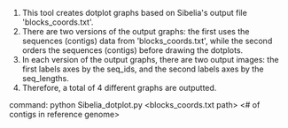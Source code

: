 1. This tool creates dotplot graphs based on Sibelia's output file 'blocks_coords.txt'.
2. There are two versions of the output graphs: the first uses the sequences (contigs) data from 'blocks_coords.txt', while the second orders the sequences (contigs) before drawing the dotplots.
3. In each version of the output graphs, there are two output images: the first labels axes by the seq_ids, and the second labels axes by the seq_lengths.
4. Therefore, a total of 4 different graphs are outputted.

command: python Sibelia_dotplot.py <blocks_coords.txt path> <reference contigs number> <output file> <# of contigs in reference genome>